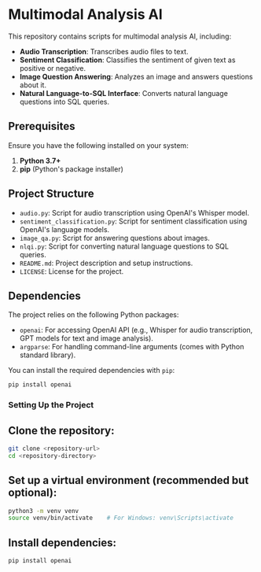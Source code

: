 # Multimodal Analysis AI

This repository contains scripts for multimodal analysis AI, including:
- **Audio Transcription**: Transcribes audio files to text.
- **Sentiment Classification**: Classifies the sentiment of given text as positive or negative.
- **Image Question Answering**: Analyzes an image and answers questions about it.
- **Natural Language-to-SQL Interface**: Converts natural language questions into SQL queries.

## Prerequisites

Ensure you have the following installed on your system:

1. **Python 3.7+**
2. **pip** (Python's package installer)

## Project Structure

- `audio.py`: Script for audio transcription using OpenAI's Whisper model.
- `sentiment_classification.py`: Script for sentiment classification using OpenAI's language models.
- `image_qa.py`: Script for answering questions about images.
- `nlqi.py`: Script for converting natural language questions to SQL queries.
- `README.md`: Project description and setup instructions.
- `LICENSE`: License for the project.

## Dependencies

The project relies on the following Python packages:

- `openai`: For accessing OpenAI API (e.g., Whisper for audio transcription, GPT models for text and image analysis).
- `argparse`: For handling command-line arguments (comes with Python standard library).
  
You can install the required dependencies with `pip`:

```bash
pip install openai
```
### Setting Up the Project

## Clone the repository:

```bash
git clone <repository-url>
cd <repository-directory>
```
## Set up a virtual environment (recommended but optional):

```bash
python3 -m venv venv
source venv/bin/activate    # For Windows: venv\Scripts\activate
```
## Install dependencies:

```bash
pip install openai
```
